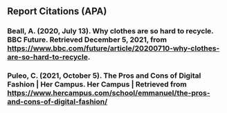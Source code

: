 ## Report Citations (APA)
### Beall, A. (2020, July 13). Why clothes are so hard to recycle. BBC Future. Retrieved December 5, 2021, from https://www.bbc.com/future/article/20200710-why-clothes-are-so-hard-to-recycle.

### Puleo, C. (2021, October 5). The Pros and Cons of Digital Fashion | Her Campus. Her Campus | Retrieved from https://www.hercampus.com/school/emmanuel/the-pros-and-cons-of-digital-fashion/
